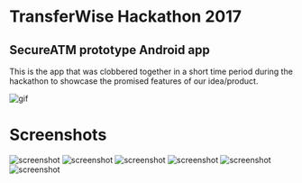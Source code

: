 # TransferWise Hackathon 2017

## SecureATM prototype Android app

This is the app that was clobbered together in a short time period during the hackathon to showcase the promised features of our idea/product.

![gif](https://github.com/Hermanio/twhackathon2017-secureATM/blob/master/demo/compilation.gif)


# Screenshots
![screenshot](https://github.com/Hermanio/twhackathon2017-secureATM/blob/master/demo/1.png) ![screenshot](https://github.com/Hermanio/twhackathon2017-secureATM/blob/master/demo/2.png) 
![screenshot](https://github.com/Hermanio/twhackathon2017-secureATM/blob/master/demo/3.png) ![screenshot](https://github.com/Hermanio/twhackathon2017-secureATM/blob/master/demo/4.png) 
![screenshot](https://github.com/Hermanio/twhackathon2017-secureATM/blob/master/demo/5.png) ![screenshot](https://github.com/Hermanio/twhackathon2017-secureATM/blob/master/demo/6.png) 
